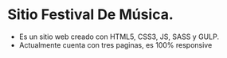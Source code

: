 # Sitio Festival De Música.
- Es un sitio web creado con HTML5, CSS3, JS, SASS y GULP.
- Actualmente cuenta con tres paginas, es 100% responsive
